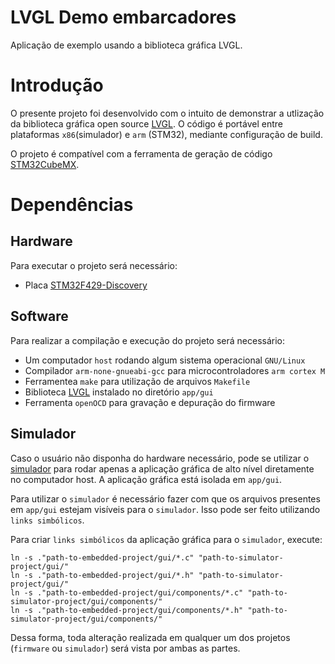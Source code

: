 # LVGL Demo embarcadores
Aplicação de exemplo usando a biblioteca gráfica LVGL.

# Introdução
O presente projeto foi desenvolvido com o intuito de demonstrar a utlização da biblioteca gráfica open source [LVGL](https://github.com/lvgl/lvgl). O código é portável entre plataformas `x86`(simulador) e `arm` (STM32), mediante configuração de build.

O projeto é compatível com a ferramenta de geração de código [STM32CubeMX](https://www.st.com/en/development-tools/stm32cubemx.html).


# Dependências
## Hardware
Para executar o projeto será necessário:
- Placa [STM32F429-Discovery](https://www.st.com/en/evaluation-tools/32f429idiscovery.html)

## Software
Para realizar a compilação e execução do projeto será necessário:
- Um computador `host` rodando algum sistema operacional `GNU/Linux`
- Compilador `arm-none-gnueabi-gcc` para microcontroladores `arm cortex M`
- Ferramentea `make` para utilização de arquivos `Makefile`
- Biblioteca [LVGL](https://github.com/lvgl/lvgl) instalado no diretório `app/gui`
- Ferramenta `openOCD` para gravação e depuração do firmware

## Simulador
Caso o usuário não disponha do hardware necessário, pode se utilizar o [simulador](https://github.com/lvgl/lv_sim_eclipse_sdl) para rodar apenas a aplicação gráfica de alto nível diretamente no computador host. A aplicação gráfica está isolada em `app/gui`.

Para utilizar o `simulador` é necessário fazer com que os arquivos presentes em `app/gui` estejam visíveis para o `simulador`. Isso pode ser feito utilizando `links simbólicos`.

Para criar `links simbólicos` da aplicação gráfica para o `simulador`, execute:

```
ln -s ."path-to-embedded-project/gui/*.c" "path-to-simulator-project/gui/"
ln -s ."path-to-embedded-project/gui/*.h" "path-to-simulator-project/gui/"
ln -s ."path-to-embedded-project/gui/components/*.c" "path-to-simulator-project/gui/components/"
ln -s ."path-to-embedded-project/gui/components/*.h" "path-to-simulator-project/gui/components/"
```

Dessa forma, toda alteração realizada em qualquer um dos projetos (`firmware` ou `simulador`) será vista por ambas as partes.